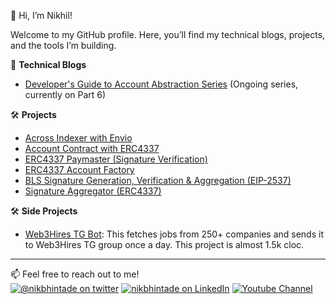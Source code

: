 👋 Hi, I’m Nikhil!<br>

Welcome to my GitHub profile. Here, you’ll find my technical blogs, projects, and the tools I’m building.


📝 **Technical Blogs**

- [Developer's Guide to Account Abstraction Series](https://medium.com/@nikbhintade/list/developers-guide-to-erc4337-d34102dd0c5a) (Ongoing series, currently on Part 6)

🛠️ **Projects**
- [Across Indexer with Envio](https://github.com/nikbhintade/across-indexer-envio)
- [Account Contract with ERC4337](https://github.com/nikbhintade/erc4337-simple-account)
- [ERC4337 Paymaster (Signature Verification)](https://github.com/nikbhintade/erc4337-simple-paymaster)
- [ERC4337 Account Factory](https://github.com/nikbhintade/account-factory)
- [BLS Signature Generation, Verification & Aggregation (EIP-2537)](https://github.com/nikbhintade/bls-verification-eip-2537)
- [Signature Aggregator (ERC4337)](https://github.com/nikbhintade/erc4337-signatre-aggregator)

🛠️ **Side Projects**
- [Web3Hires TG Bot](https://t.me/web3hires): This fetches jobs from 250+ companies and sends it to Web3Hires TG group once a day. This project is almost 1.5k cloc.


---

📫 Feel free to reach out to me!
<br>
<a href="https://twitter.com/nikbhintade">![@nikbhintade on twitter](https://img.shields.io/badge/Twitter-1DA1F2?style=for-the-badge&logo=twitter&logoColor=white)</a>
<a href="https://www.linkedin.com/in/nikbhintade/">![nikbhintade on LinkedIn](https://img.shields.io/badge/LinkedIn-0077B5?style=for-the-badge&logo=linkedin&logoColor=white)</a>
<a href="https://www.youtube.com/@decryptedbytes">![Youtube Channel](https://img.shields.io/badge/YouTube-FF0000?style=for-the-badge&logo=youtube&logoColor=white)</a>
